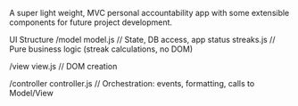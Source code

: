 A super light weight, MVC personal accountability app with some extensible components for future project development.

UI
Structure
/model
  model.js      // State, DB access, app status
  streaks.js    // Pure business logic (streak calculations, no DOM)

/view
  view.js       // DOM creation

/controller
  controller.js // Orchestration: events, formatting, calls to Model/View
